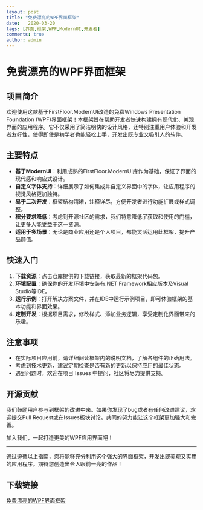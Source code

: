 ```yaml
---
layout: post
title: "免费漂亮的WPF界面框架"
date:   2020-03-20
tags: [界面,框架,WPF,ModernUI,开发者]
comments: true
author: admin
---
```

# 免费漂亮的WPF界面框架

## 项目简介

欢迎使用这款基于FirstFloor.ModernUI改造的免费Windows Presentation Foundation (WPF)界面框架！本框架旨在帮助开发者快速构建拥有现代化、美观界面的应用程序。它不仅采用了简洁明快的设计风格，还特别注重用户体验和开发者友好性，使得即使是初学者也能轻松上手，开发出既专业又吸引人的软件。

## 主要特点

- **基于ModernUI**：利用成熟的FirstFloor.ModernUI库作为基础，保证了界面的现代感和响应式设计。
- **自定义字体支持**：详细展示了如何集成并自定义界面中的字体，让应用程序的视觉风格更加独特。
- **易于二次开发**：框架结构清晰，注释详尽，方便开发者进行功能扩展或样式调整。
- **积分要求降低**：考虑到开源社区的需求，我们特意降低了获取和使用的门槛，让更多人能受益于这一资源。
- **适用于多场景**：无论是商业应用还是个人项目，都能灵活运用此框架，提升产品颜值。

## 快速入门

1. **下载资源**：点击仓库提供的下载链接，获取最新的框架代码包。
2. **环境配置**：确保你的开发环境中安装有.NET Framework相应版本及Visual Studio等IDE。
3. **运行示例**：打开解决方案文件，并在IDE中运行示例项目，即可体验框架的基本功能和界面效果。
4. **定制开发**：根据项目需求，修改样式、添加业务逻辑，享受定制化界面带来的乐趣。

## 注意事项

- 在实际项目应用前，请详细阅读框架内的说明文档，了解各组件的正确用法。
- 考虑到技术更新，建议定期检查是否有新的更新以保持应用的最佳状态。
- 遇到问题时，欢迎在项目 Issues 中提问，社区将尽力提供支持。

## 开源贡献

我们鼓励用户参与到框架的改进中来。如果你发现了bug或者有任何改进建议，欢迎提交Pull Request或在Issues板块讨论。共同的努力能让这个框架更加强大和完善。

加入我们，一起打造更美的WPF应用界面吧！

---

通过遵循以上指南，您将能够充分利用这个强大的界面框架，开发出既美观又实用的应用程序。期待您创造出令人眼前一亮的作品！

## 下载链接

[免费漂亮的WPF界面框架](https://pan.quark.cn/s/dda901f82235)